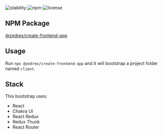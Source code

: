 ![stability](https://img.shields.io/badge/stability-experimental-orange.svg)
![npm](https://img.shields.io/npm/v/@zedrex/create-frontend-app?color=blue)
![license](https://img.shields.io/badge/license-MIT-red.svg)

## NPM Package
[@zedrex/create-frontend-app](https://www.npmjs.com/package/@zedrex/create-frontend-app)

## Usage
Run `npx @zedrex/create-frontend-app` and it will bootstrap a project folder named `client`.

## Stack
This bootstrap uses:
- React
- Chakra UI
- React Redux
- Redux Thunk
- React Router
